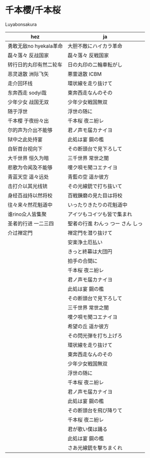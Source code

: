 # 千本樱/千本桜

Luyabonsakura

|hez|ja|
|-|-|
|勇敢无敌no hyekala革命|大胆不敵にハイカラ革命|
|磊々落々 反战国家|磊々落々 反戦国家|
|转行日的丸印有然二轮车|日の丸印の二輪車転がし|
|恶灵退散 洲际飞矢|悪霊退散 ICBM|
|走介回环线|環状線を走り抜けて|
|东奔西走 sodyi哉|東奔西走なんのその|
|少年少女 战国无双|少年少女戦国無双|
|随于浮世|浮世の随に|
|千本樱 于夜纷々出|千本桜 夜ニ紛レ|
|尔的声为介出不能够|君ノ声モ届カナイヨ|
|狱中之此处持宴|此処は宴 鋼の檻|
|自斩首台视向下|その断頭台で見下ろして|
|大千世界 恒久为暗|三千世界 常世之闇|
|悲歌为令闻及不能够|嘆ク唄モ聞コエナイヨ|
|青蓝天空 遥々远处|青藍の空 遥か彼方|
|击打介以其光线铳|その光線銃で打ち抜いて|
|身经百战持以然将校|百戦錬磨の見た目は将校|
|往々来々然花魁道中|いったりきたりの花魁道中|
|谁rino众人皆集聚|アイツもコイツも皆で集まれ|
|圣者的行进 一二三四|聖者の行進 わんっ つー さん しっ|
|介过禅定門|禅定門を潜り抜けて|
||安楽浄土厄払い|
||きっと終幕は大団円|
||拍手の合間に|
||千本桜 夜ニ紛レ|
||君ノ声モ届カナイヨ|
||此処は宴 鋼の檻|
||その断頭台で見下ろして|
||三千世界 常世之闇|
||嘆ク唄モ聞コエナイヨ|
||希望の丘 遥か彼方|
||その閃光弾を打ち上げろ|
||環状線を走り抜けて|
||東奔西走なんのその|
||少年少女戦国無双|
||浮世の随に|
||千本桜 夜ニ紛レ|
||君ノ声モ届カナイヨ|
||此処は宴 鋼の檻|
||その断頭台を飛び降りて|
||千本桜 夜ニ紛レ|
||君が歌い僕は踊る|
||此処は宴 鋼の檻|
||さあ光線銃を撃ちまくれ|